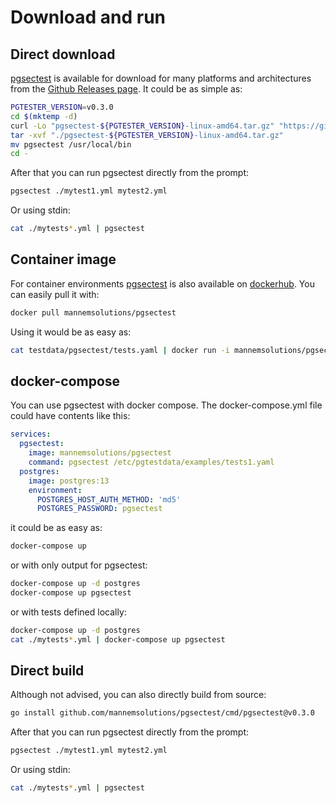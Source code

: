 # Download and run

## Direct download
[pgsectest](https://github.com/MannemSolutions/pgsectest) is available for download for many platforms and architectures from the [Github Releases page](https://github.com/MannemSolutions/pgsectest/releases).
It could be as simple as:
```bash
PGTESTER_VERSION=v0.3.0
cd $(mktemp -d)
curl -Lo "pgsectest-${PGTESTER_VERSION}-linux-amd64.tar.gz" "https://github.com/MannemSolutions/pgsectest/releases/download/${PGTESTER_VERSION}/pgsectest-${PGTESTER_VERSION}-linux-amd64.tar.gz"
tar -xvf "./pgsectest-${PGTESTER_VERSION}-linux-amd64.tar.gz"
mv pgsectest /usr/local/bin
cd -
```
After that you can run pgsectest directly from the prompt:
```bash
pgsectest ./mytest1.yml mytest2.yml
```
Or using stdin:
```bash
cat ./mytests*.yml | pgsectest
```

## Container image
For container environments [pgsectest](https://github.com/MannemSolutions/pgsectest) is also available on [dockerhub](https://hub.docker.com/repository/docker/mannemsolutions/pgsectest).
You can easily pull it with:
```bash
docker pull mannemsolutions/pgsectest
```

Using it would be as easy as:
```bash
cat testdata/pgsectest/tests.yaml | docker run -i mannemsolutions/pgsectest pgsectest
```

## docker-compose
You can use pgsectest with docker compose.
The docker-compose.yml file could have contents like this:
```yaml
services:
  pgsectest:
    image: mannemsolutions/pgsectest
    command: pgsectest /etc/pgtestdata/examples/tests1.yaml
  postgres:
    image: postgres:13
    environment:
      POSTGRES_HOST_AUTH_METHOD: 'md5'
      POSTGRES_PASSWORD: pgsectest
```

it could be as easy as:
```bash
docker-compose up
```

or with only output for pgsectest:
```bash
docker-compose up -d postgres
docker-compose up pgsectest
```

or with tests defined locally:
```bash
docker-compose up -d postgres
cat ./mytests*.yml | docker-compose up pgsectest
```

## Direct build

Although not advised, you can also directly build from source:
```bash
go install github.com/mannemsolutions/pgsectest/cmd/pgsectest@v0.3.0
```

After that you can run pgsectest directly from the prompt:
```bash
pgsectest ./mytest1.yml mytest2.yml
```

Or using stdin:
```bash
cat ./mytests*.yml | pgsectest
```
